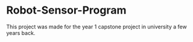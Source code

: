 # Robot-Sensor-Program
This project was made for the year 1 capstone project in university a few years back.
